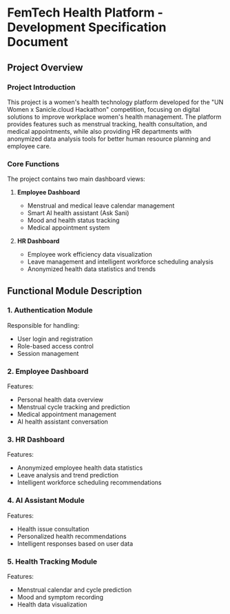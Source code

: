 # FemTech Health Platform - Development Specification Document

## Project Overview

### Project Introduction

This project is a women's health technology platform developed for the "UN Women x Sanicle.cloud Hackathon" competition, focusing on digital solutions to improve workplace women's health management. The platform provides features such as menstrual tracking, health consultation, and medical appointments, while also providing HR departments with anonymized data analysis tools for better human resource planning and employee care.

### Core Functions

The project contains two main dashboard views:

1. **Employee Dashboard**
   - Menstrual and medical leave calendar management
   - Smart AI health assistant (Ask Sani)
   - Mood and health status tracking
   - Medical appointment system

2. **HR Dashboard**
   - Employee work efficiency data visualization
   - Leave management and intelligent workforce scheduling analysis
   - Anonymized health data statistics and trends

## Functional Module Description

### 1. Authentication Module

Responsible for handling:
- User login and registration
- Role-based access control
- Session management

### 2. Employee Dashboard

Features:
- Personal health data overview
- Menstrual cycle tracking and prediction
- Medical appointment management
- AI health assistant conversation

### 3. HR Dashboard

Features:
- Anonymized employee health data statistics
- Leave analysis and trend prediction
- Intelligent workforce scheduling recommendations

### 4. AI Assistant Module

Features:
- Health issue consultation
- Personalized health recommendations
- Intelligent responses based on user data

### 5. Health Tracking Module

Features:
- Menstrual calendar and cycle prediction
- Mood and symptom recording
- Health data visualization
